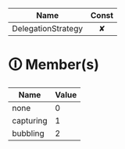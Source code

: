 | Name       | Const                        |
|------------|:----------------------------:|
| DelegationStrategy | ✘ |

# &#128712; Member(s)

| Name         | Value         |
|--------------|---------------|
| none | 0 |
| capturing | 1 |
| bubbling | 2 |